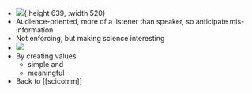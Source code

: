 - ![](https://upload.wikimedia.org/wikipedia/commons/thumb/1/1f/BOREDOM.jpg/512px-BOREDOM.jpg){:height 639, :width 520}
- Audience-oriented, more of a listener than speaker, so anticipate mis-information
- Not enforcing, but making science interesting
- ![](https://upload.wikimedia.org/wikipedia/commons/thumb/c/c1/Geologist-in-the-making.jpg/512px-Geologist-in-the-making.jpg)
- By creating values
	- simple and
	- meaningful
- Back to [[scicomm]]